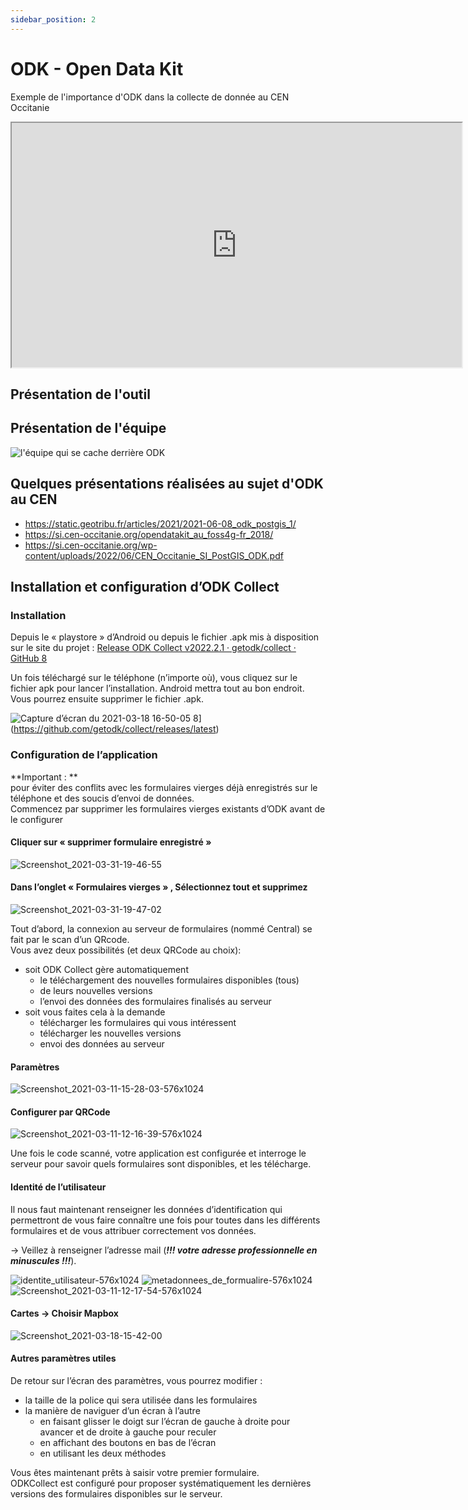 ```yaml
---
sidebar_position: 2
---
```

# ODK - Open Data Kit

Exemple de l'importance d'ODK dans la collecte de donnée au CEN Occitanie
<iframe src="https://dashboards.cen-occitanie.org/embed/query/150/visualization/490?api_key=k6q0e0T0CPfE2ceVJz4uaaCfapg4VHio2dTlmsoK&" width="720" height="391"></iframe>

## Présentation de l'outil

## Présentation de l'équipe
![l'équipe qui se cache derrière ODK](./ODK-CEN/fichiers/ODK_team.png)

## Quelques présentations réalisées au sujet d'ODK au CEN

* https://static.geotribu.fr/articles/2021/2021-06-08_odk_postgis_1/
* https://si.cen-occitanie.org/opendatakit_au_foss4g-fr_2018/
* https://si.cen-occitanie.org/wp-content/uploads/2022/06/CEN_Occitanie_SI_PostGIS_ODK.pdf

## Installation et configuration d’ODK Collect

### Installation

Depuis le « playstore » d’Android ou depuis le fichier .apk mis à disposition sur le site du projet : [Release ODK Collect v2022.2.1 · getodk/collect · GitHub 8](https://github.com/getodk/collect/releases/latest)

Un fois téléchargé sur le téléphone (n’importe où), vous cliquez sur le fichier apk pour lancer l’installation. Android mettra tout au bon endroit. Vous pourrez ensuite supprimer le fichier .apk.

![Capture d’écran du 2021-03-18 16-50-05](./ODK-CEN/fichiers/SicenODK/ecrans/83740995f47b0f1b5f5a167a9ab1891588257388.png) 8](https://github.com/getodk/collect/releases/latest)

### Configuration de l’application

\*\*Important : \*\*  
pour éviter des conflits avec les formulaires vierges déjà enregistrés sur le téléphone et des soucis d’envoi de données.  
Commencez par supprimer les formulaires vierges existants d’ODK avant de le configurer

#### Cliquer sur « supprimer formulaire enregistré »

![Screenshot_2021-03-31-19-46-55](./ODK-CEN/fichiers/SicenODK/ecrans/44016f45a86768d16ab186245f100e5c1bc4a926_2_281x500.png)

#### Dans l’onglet « Formulaires vierges » , Sélectionnez tout et supprimez

![Screenshot_2021-03-31-19-47-02](./ODK-CEN/fichiers/SicenODK/ecrans/8646096ad129d96a0f9aa7eb30c9020c20935775_2_281x500.png)

Tout d’abord, la connexion au serveur de formulaires (nommé Central) se fait par le scan d’un QRcode.  
Vous avez deux possibilités (et deux QRCode au choix):

- soit ODK Collect gère automatiquement
  - le téléchargement des nouvelles formulaires disponibles (tous)
  - de leurs nouvelles versions
  - l’envoi des données des formulaires finalisés au serveur
- soit vous faites cela à la demande
  - télécharger les formulaires qui vous intéressent
  - télécharger les nouvelles versions
  - envoi des données au serveur

#### Paramètres

![Screenshot_2021-03-11-15-28-03-576x1024](./ODK-CEN/fichiers/SicenODK/ecrans/25a1726c56451e86add3da7457de93a574756ed4_2_281x500.png)

#### Configurer par QRCode

![Screenshot_2021-03-11-12-16-39-576x1024](./ODK-CEN/fichiers/SicenODK/ecrans/6570e49d139731d8718f67f9aaace6b5d6759fbe_2_281x500.png)

Une fois le code scanné, votre application est configurée et interroge le serveur pour savoir quels formulaires sont disponibles, et les télécharge.

#### Identité de l’utilisateur

Il nous faut maintenant renseigner les données d’identification qui permettront de vous faire connaître une fois pour toutes dans les différents formulaires et de vous attribuer correctement vos données.

→ Veillez à renseigner l’adresse mail (_**!!! votre adresse professionnelle en minuscules !!!**_).

![identite_utilisateur-576x1024](./ODK-CEN/fichiers/SicenODK/ecrans/2c6b6484f465edafa797c37ab51dbf229d89b6ae_2_281x500.png)
![metadonnees_de_formualire-576x1024](./ODK-CEN/fichiers/SicenODK/ecrans/d48fad63dbd77895fb21af0fccdb519f096a4892_2_281x500.png)
![Screenshot_2021-03-11-12-17-54-576x1024](./ODK-CEN/fichiers/SicenODK/ecrans/2d267abdce7d8312dbc6430a5fc2d361d9aca632_2_281x500.png)

#### Cartes → Choisir Mapbox

![Screenshot_2021-03-18-15-42-00](./ODK-CEN/fichiers/SicenODK/ecrans/2567e0a9272a95474efdb3de22e7d28c56d17e94_2_281x500.png)

#### Autres paramètres utiles

De retour sur l’écran des paramètres, vous pourrez modifier :

- la taille de la police qui sera utilisée dans les formulaires
- la manière de naviguer d’un écran à l’autre
  - en faisant glisser le doigt sur l’écran de gauche à droite pour avancer et de droite à gauche pour reculer
  - en affichant des boutons en bas de l’écran
  - en utilisant les deux méthodes

Vous êtes maintenant prêts à saisir votre premier formulaire.  
ODKCollect est configuré pour proposer systématiquement les dernières versions des formulaires disponibles sur le serveur.